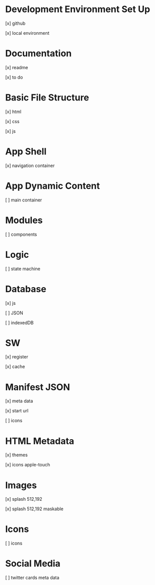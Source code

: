 # Development Environment Set Up

[x] github

[x] local environment

# Documentation

[x] readme

[x] to do

# Basic File Structure

[x] html

[x] css

[x] js

# App Shell

[x] navigation container

# App Dynamic Content

[ ] main container

# Modules

[ ] components

# Logic

[ ] state machine

# Database

[x] js

[ ] JSON

[ ] indexedDB

# SW

[x] register

[x] cache

# Manifest JSON

[x] meta data

[x] start url

[ ] icons

# HTML Metadata

[x] themes

[x] icons apple-touch

# Images

[x] splash 512,192

[x] splash 512,192 maskable

# Icons

[ ] icons

# Social Media

[ ] twitter cards meta data
